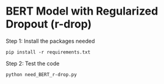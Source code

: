 # BERT Model with Regularized Dropout (r-drop)
Step 1: Install the packages needed
```
pip install -r requirements.txt
```
  
Step 2: Test the code
```
python need_BERT_r-drop.py
```
